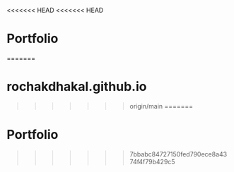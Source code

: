 <<<<<<< HEAD
<<<<<<< HEAD
# Portfolio
=======
# rochakdhakal.github.io
>>>>>>> origin/main
=======
# Portfolio
>>>>>>> 7bbabc84727150fed790ece8a4374f4f79b429c5
